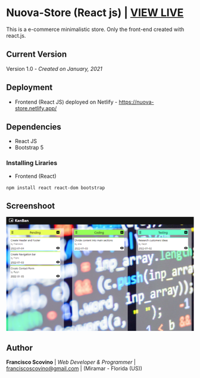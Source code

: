 
# Nuova-Store (React js)  |  [VIEW LIVE](https://nuova-store.netlify.app/)

This is a e-commerce minimalistic store. Only the front-end created with react.js.

## Current Version
Version 1.0 - *Created on January, 2021*

## Deployment

* Frontend (React JS) deployed on Netlify - https://nuova-store.netlify.app/

## Dependencies

* React JS
* Bootstrap 5

### Installing Liraries

* Frontend (React)
```
npm install react react-dom bootstrap
```

## Screenshoot

![Screenshoot](https://github.com/fscovino/kanban/blob/main/kanban_screenshot_1.png)

## Author

**Francisco Scovino** | *Web Developer & Programmer* | [franciscoscovino@gmail.com](mailto:franciscoscovino@gmail.com) | (Miramar - Florida (US))
